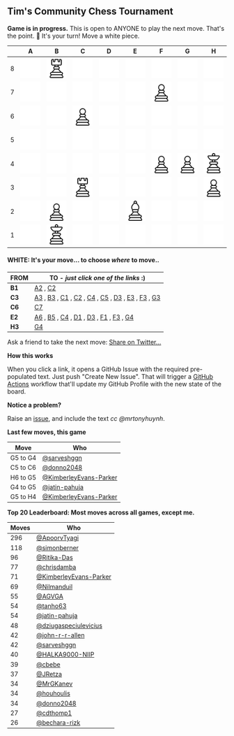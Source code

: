 ## Tim's Community Chess Tournament

**Game is in progress.** This is open to ANYONE to play the next move. That's the point. :wave: It's your turn! Move a white piece.

|     | A                                                                                            | B                                                                                            | C                                                                                            | D                                                                                            | E                                                                                            | F                                                                                            | G                                                                                            | H                                                                                            |
| --- | -------------------------------------------------------------------------------------------- | -------------------------------------------------------------------------------------------- | -------------------------------------------------------------------------------------------- | -------------------------------------------------------------------------------------------- | -------------------------------------------------------------------------------------------- | -------------------------------------------------------------------------------------------- | -------------------------------------------------------------------------------------------- | -------------------------------------------------------------------------------------------- |
| 8   | ![](https://raw.githubusercontent.com/mrtonyhuynh/mrtonyhuynh/master/chess_images/blank.png) | ![](https://raw.githubusercontent.com/mrtonyhuynh/mrtonyhuynh/master/chess_images/r.png)     | ![](https://raw.githubusercontent.com/mrtonyhuynh/mrtonyhuynh/master/chess_images/blank.png) | ![](https://raw.githubusercontent.com/mrtonyhuynh/mrtonyhuynh/master/chess_images/blank.png) | ![](https://raw.githubusercontent.com/mrtonyhuynh/mrtonyhuynh/master/chess_images/blank.png) | ![](https://raw.githubusercontent.com/mrtonyhuynh/mrtonyhuynh/master/chess_images/blank.png) | ![](https://raw.githubusercontent.com/mrtonyhuynh/mrtonyhuynh/master/chess_images/blank.png) | ![](https://raw.githubusercontent.com/mrtonyhuynh/mrtonyhuynh/master/chess_images/blank.png) |
| 7   | ![](https://raw.githubusercontent.com/mrtonyhuynh/mrtonyhuynh/master/chess_images/blank.png) | ![](https://raw.githubusercontent.com/mrtonyhuynh/mrtonyhuynh/master/chess_images/blank.png) | ![](https://raw.githubusercontent.com/mrtonyhuynh/mrtonyhuynh/master/chess_images/blank.png) | ![](https://raw.githubusercontent.com/mrtonyhuynh/mrtonyhuynh/master/chess_images/blank.png) | ![](https://raw.githubusercontent.com/mrtonyhuynh/mrtonyhuynh/master/chess_images/blank.png) | ![](https://raw.githubusercontent.com/mrtonyhuynh/mrtonyhuynh/master/chess_images/p.png)     | ![](https://raw.githubusercontent.com/mrtonyhuynh/mrtonyhuynh/master/chess_images/blank.png) | ![](https://raw.githubusercontent.com/mrtonyhuynh/mrtonyhuynh/master/chess_images/blank.png) |
| 6   | ![](https://raw.githubusercontent.com/mrtonyhuynh/mrtonyhuynh/master/chess_images/blank.png) | ![](https://raw.githubusercontent.com/mrtonyhuynh/mrtonyhuynh/master/chess_images/blank.png) | ![](https://raw.githubusercontent.com/mrtonyhuynh/mrtonyhuynh/master/chess_images/P.png)     | ![](https://raw.githubusercontent.com/mrtonyhuynh/mrtonyhuynh/master/chess_images/blank.png) | ![](https://raw.githubusercontent.com/mrtonyhuynh/mrtonyhuynh/master/chess_images/blank.png) | ![](https://raw.githubusercontent.com/mrtonyhuynh/mrtonyhuynh/master/chess_images/blank.png) | ![](https://raw.githubusercontent.com/mrtonyhuynh/mrtonyhuynh/master/chess_images/blank.png) | ![](https://raw.githubusercontent.com/mrtonyhuynh/mrtonyhuynh/master/chess_images/blank.png) |
| 5   | ![](https://raw.githubusercontent.com/mrtonyhuynh/mrtonyhuynh/master/chess_images/blank.png) | ![](https://raw.githubusercontent.com/mrtonyhuynh/mrtonyhuynh/master/chess_images/blank.png) | ![](https://raw.githubusercontent.com/mrtonyhuynh/mrtonyhuynh/master/chess_images/blank.png) | ![](https://raw.githubusercontent.com/mrtonyhuynh/mrtonyhuynh/master/chess_images/blank.png) | ![](https://raw.githubusercontent.com/mrtonyhuynh/mrtonyhuynh/master/chess_images/blank.png) | ![](https://raw.githubusercontent.com/mrtonyhuynh/mrtonyhuynh/master/chess_images/blank.png) | ![](https://raw.githubusercontent.com/mrtonyhuynh/mrtonyhuynh/master/chess_images/blank.png) | ![](https://raw.githubusercontent.com/mrtonyhuynh/mrtonyhuynh/master/chess_images/blank.png) |
| 4   | ![](https://raw.githubusercontent.com/mrtonyhuynh/mrtonyhuynh/master/chess_images/blank.png) | ![](https://raw.githubusercontent.com/mrtonyhuynh/mrtonyhuynh/master/chess_images/blank.png) | ![](https://raw.githubusercontent.com/mrtonyhuynh/mrtonyhuynh/master/chess_images/blank.png) | ![](https://raw.githubusercontent.com/mrtonyhuynh/mrtonyhuynh/master/chess_images/blank.png) | ![](https://raw.githubusercontent.com/mrtonyhuynh/mrtonyhuynh/master/chess_images/blank.png) | ![](https://raw.githubusercontent.com/mrtonyhuynh/mrtonyhuynh/master/chess_images/p.png)     | ![](https://raw.githubusercontent.com/mrtonyhuynh/mrtonyhuynh/master/chess_images/p.png)     | ![](https://raw.githubusercontent.com/mrtonyhuynh/mrtonyhuynh/master/chess_images/k.png)     |
| 3   | ![](https://raw.githubusercontent.com/mrtonyhuynh/mrtonyhuynh/master/chess_images/blank.png) | ![](https://raw.githubusercontent.com/mrtonyhuynh/mrtonyhuynh/master/chess_images/blank.png) | ![](https://raw.githubusercontent.com/mrtonyhuynh/mrtonyhuynh/master/chess_images/R.png)     | ![](https://raw.githubusercontent.com/mrtonyhuynh/mrtonyhuynh/master/chess_images/blank.png) | ![](https://raw.githubusercontent.com/mrtonyhuynh/mrtonyhuynh/master/chess_images/blank.png) | ![](https://raw.githubusercontent.com/mrtonyhuynh/mrtonyhuynh/master/chess_images/blank.png) | ![](https://raw.githubusercontent.com/mrtonyhuynh/mrtonyhuynh/master/chess_images/blank.png) | ![](https://raw.githubusercontent.com/mrtonyhuynh/mrtonyhuynh/master/chess_images/P.png)     |
| 2   | ![](https://raw.githubusercontent.com/mrtonyhuynh/mrtonyhuynh/master/chess_images/blank.png) | ![](https://raw.githubusercontent.com/mrtonyhuynh/mrtonyhuynh/master/chess_images/p.png)     | ![](https://raw.githubusercontent.com/mrtonyhuynh/mrtonyhuynh/master/chess_images/blank.png) | ![](https://raw.githubusercontent.com/mrtonyhuynh/mrtonyhuynh/master/chess_images/blank.png) | ![](https://raw.githubusercontent.com/mrtonyhuynh/mrtonyhuynh/master/chess_images/B.png)     | ![](https://raw.githubusercontent.com/mrtonyhuynh/mrtonyhuynh/master/chess_images/blank.png) | ![](https://raw.githubusercontent.com/mrtonyhuynh/mrtonyhuynh/master/chess_images/blank.png) | ![](https://raw.githubusercontent.com/mrtonyhuynh/mrtonyhuynh/master/chess_images/blank.png) |
| 1   | ![](https://raw.githubusercontent.com/mrtonyhuynh/mrtonyhuynh/master/chess_images/blank.png) | ![](https://raw.githubusercontent.com/mrtonyhuynh/mrtonyhuynh/master/chess_images/K.png)     | ![](https://raw.githubusercontent.com/mrtonyhuynh/mrtonyhuynh/master/chess_images/blank.png) | ![](https://raw.githubusercontent.com/mrtonyhuynh/mrtonyhuynh/master/chess_images/blank.png) | ![](https://raw.githubusercontent.com/mrtonyhuynh/mrtonyhuynh/master/chess_images/blank.png) | ![](https://raw.githubusercontent.com/mrtonyhuynh/mrtonyhuynh/master/chess_images/blank.png) | ![](https://raw.githubusercontent.com/mrtonyhuynh/mrtonyhuynh/master/chess_images/blank.png) | ![](https://raw.githubusercontent.com/mrtonyhuynh/mrtonyhuynh/master/chess_images/blank.png) |

#### **WHITE:** It's your move... to choose _where_ to move..

| FROM   | TO - _just click one of the links_ :)                                                                                                                                                                                                                                                                                                                                                                                                                                                                                                                                                                                                                                                                                                                                                                                                                                                                                                                                                                                                                                                                                                                                                                                                                                                                                                                                                                                                                                                                                                                                                                                                                                                                                                                                                 |
| ------ | ------------------------------------------------------------------------------------------------------------------------------------------------------------------------------------------------------------------------------------------------------------------------------------------------------------------------------------------------------------------------------------------------------------------------------------------------------------------------------------------------------------------------------------------------------------------------------------------------------------------------------------------------------------------------------------------------------------------------------------------------------------------------------------------------------------------------------------------------------------------------------------------------------------------------------------------------------------------------------------------------------------------------------------------------------------------------------------------------------------------------------------------------------------------------------------------------------------------------------------------------------------------------------------------------------------------------------------------------------------------------------------------------------------------------------------------------------------------------------------------------------------------------------------------------------------------------------------------------------------------------------------------------------------------------------------------------------------------------------------------------------------------------------------- |
| **B1** | [A2](https://github.com/mrtonyhuynh/mrtonyhuynh/issues/new?title=chess%7Cmove%7Cb1a2%7C4960&body=Just+push+%27Submit+new+issue%27.+You+don%27t+need+to+do+anything+else.) , [C2](https://github.com/mrtonyhuynh/mrtonyhuynh/issues/new?title=chess%7Cmove%7Cb1c2%7C4960&body=Just+push+%27Submit+new+issue%27.+You+don%27t+need+to+do+anything+else.)                                                                                                                                                                                                                                                                                                                                                                                                                                                                                                                                                                                                                                                                                                                                                                                                                                                                                                                                                                                                                                                                                                                                                                                                                                                                                                                                                                                                                                 |
| **C3** | [A3](https://github.com/mrtonyhuynh/mrtonyhuynh/issues/new?title=chess%7Cmove%7Cc3a3%7C4960&body=Just+push+%27Submit+new+issue%27.+You+don%27t+need+to+do+anything+else.) , [B3](https://github.com/mrtonyhuynh/mrtonyhuynh/issues/new?title=chess%7Cmove%7Cc3b3%7C4960&body=Just+push+%27Submit+new+issue%27.+You+don%27t+need+to+do+anything+else.) , [C1](https://github.com/mrtonyhuynh/mrtonyhuynh/issues/new?title=chess%7Cmove%7Cc3c1%7C4960&body=Just+push+%27Submit+new+issue%27.+You+don%27t+need+to+do+anything+else.) , [C2](https://github.com/mrtonyhuynh/mrtonyhuynh/issues/new?title=chess%7Cmove%7Cc3c2%7C4960&body=Just+push+%27Submit+new+issue%27.+You+don%27t+need+to+do+anything+else.) , [C4](https://github.com/mrtonyhuynh/mrtonyhuynh/issues/new?title=chess%7Cmove%7Cc3c4%7C4960&body=Just+push+%27Submit+new+issue%27.+You+don%27t+need+to+do+anything+else.) , [C5](https://github.com/mrtonyhuynh/mrtonyhuynh/issues/new?title=chess%7Cmove%7Cc3c5%7C4960&body=Just+push+%27Submit+new+issue%27.+You+don%27t+need+to+do+anything+else.) , [D3](https://github.com/mrtonyhuynh/mrtonyhuynh/issues/new?title=chess%7Cmove%7Cc3d3%7C4960&body=Just+push+%27Submit+new+issue%27.+You+don%27t+need+to+do+anything+else.) , [E3](https://github.com/mrtonyhuynh/mrtonyhuynh/issues/new?title=chess%7Cmove%7Cc3e3%7C4960&body=Just+push+%27Submit+new+issue%27.+You+don%27t+need+to+do+anything+else.) , [F3](https://github.com/mrtonyhuynh/mrtonyhuynh/issues/new?title=chess%7Cmove%7Cc3f3%7C4960&body=Just+push+%27Submit+new+issue%27.+You+don%27t+need+to+do+anything+else.) , [G3](https://github.com/mrtonyhuynh/mrtonyhuynh/issues/new?title=chess%7Cmove%7Cc3g3%7C4960&body=Just+push+%27Submit+new+issue%27.+You+don%27t+need+to+do+anything+else.) |
| **C6** | [C7](https://github.com/mrtonyhuynh/mrtonyhuynh/issues/new?title=chess%7Cmove%7Cc6c7%7C4960&body=Just+push+%27Submit+new+issue%27.+You+don%27t+need+to+do+anything+else.)                                                                                                                                                                                                                                                                                                                                                                                                                                                                                                                                                                                                                                                                                                                                                                                                                                                                                                                                                                                                                                                                                                                                                                                                                                                                                                                                                                                                                                                                                                                                                                                                             |
| **E2** | [A6](https://github.com/mrtonyhuynh/mrtonyhuynh/issues/new?title=chess%7Cmove%7Ce2a6%7C4960&body=Just+push+%27Submit+new+issue%27.+You+don%27t+need+to+do+anything+else.) , [B5](https://github.com/mrtonyhuynh/mrtonyhuynh/issues/new?title=chess%7Cmove%7Ce2b5%7C4960&body=Just+push+%27Submit+new+issue%27.+You+don%27t+need+to+do+anything+else.) , [C4](https://github.com/mrtonyhuynh/mrtonyhuynh/issues/new?title=chess%7Cmove%7Ce2c4%7C4960&body=Just+push+%27Submit+new+issue%27.+You+don%27t+need+to+do+anything+else.) , [D1](https://github.com/mrtonyhuynh/mrtonyhuynh/issues/new?title=chess%7Cmove%7Ce2d1%7C4960&body=Just+push+%27Submit+new+issue%27.+You+don%27t+need+to+do+anything+else.) , [D3](https://github.com/mrtonyhuynh/mrtonyhuynh/issues/new?title=chess%7Cmove%7Ce2d3%7C4960&body=Just+push+%27Submit+new+issue%27.+You+don%27t+need+to+do+anything+else.) , [F1](https://github.com/mrtonyhuynh/mrtonyhuynh/issues/new?title=chess%7Cmove%7Ce2f1%7C4960&body=Just+push+%27Submit+new+issue%27.+You+don%27t+need+to+do+anything+else.) , [F3](https://github.com/mrtonyhuynh/mrtonyhuynh/issues/new?title=chess%7Cmove%7Ce2f3%7C4960&body=Just+push+%27Submit+new+issue%27.+You+don%27t+need+to+do+anything+else.) , [G4](https://github.com/mrtonyhuynh/mrtonyhuynh/issues/new?title=chess%7Cmove%7Ce2g4%7C4960&body=Just+push+%27Submit+new+issue%27.+You+don%27t+need+to+do+anything+else.)                                                                                                                                                                                                                                                                                                                                                         |
| **H3** | [G4](https://github.com/mrtonyhuynh/mrtonyhuynh/issues/new?title=chess%7Cmove%7Ch3g4%7C4960&body=Just+push+%27Submit+new+issue%27.+You+don%27t+need+to+do+anything+else.)                                                                                                                                                                                                                                                                                                                                                                                                                                                                                                                                                                                                                                                                                                                                                                                                                                                                                                                                                                                                                                                                                                                                                                                                                                                                                                                                                                                                                                                                                                                                                                                                             |

Ask a friend to take the next move: [Share on Twitter...](https://twitter.com/share?text=I'm+playing+chess+on+a+GitHub+Profile+Readme!+Can+you+please+take+the+next+move+at+https://github.com/mrtonyhuynh)

**How this works**

When you click a link, it opens a GitHub Issue with the required pre-populated text. Just push "Create New Issue". That will trigger a [GitHub Actions](https://github.blog/2020-07-03-github-action-hero-casey-lee/#getting-started-with-github-actions) workflow that'll update my GitHub Profile with the new state of the board.

**Notice a problem?**

Raise an [issue](https://github.com/mrtonyhuynh/mrtonyhuynh/issues), and include the text _cc @mrtonyhuynh_.

**Last few moves, this game**

| Move     | Who                                                                |
| -------- | ------------------------------------------------------------------ |
| G5 to G4 | [@sarveshggn](https://github.com/sarveshggn)                       |
| C5 to C6 | [@donno2048](https://github.com/donno2048)                         |
| H6 to G5 | [@KimberleyEvans-Parker](https://github.com/KimberleyEvans-Parker) |
| G4 to G5 | [@jatin-pahuja](https://github.com/jatin-pahuja)                   |
| G5 to H4 | [@KimberleyEvans-Parker](https://github.com/KimberleyEvans-Parker) |

**Top 20 Leaderboard: Most moves across all games, except me.**

| Moves | Who                                                                |
| ----- | ------------------------------------------------------------------ |
| 296   | [@ApoorvTyagi](https://github.com/ApoorvTyagi)                     |
| 118   | [@simonberner](https://github.com/simonberner)                     |
| 96    | [@Ritika-Das](https://github.com/Ritika-Das)                       |
| 77    | [@chrisdamba](https://github.com/chrisdamba)                       |
| 71    | [@KimberleyEvans-Parker](https://github.com/KimberleyEvans-Parker) |
| 69    | [@Nilmanduil](https://github.com/Nilmanduil)                       |
| 55    | [@AGVGA](https://github.com/AGVGA)                                 |
| 54    | [@tanho63](https://github.com/tanho63)                             |
| 54    | [@jatin-pahuja](https://github.com/jatin-pahuja)                   |
| 48    | [@dziugaspeciulevicius](https://github.com/dziugaspeciulevicius)   |
| 42    | [@john-r-r-allen](https://github.com/john-r-r-allen)               |
| 42    | [@sarveshggn](https://github.com/sarveshggn)                       |
| 40    | [@HALKA9000-NIIP](https://github.com/HALKA9000-NIIP)               |
| 39    | [@cbebe](https://github.com/cbebe)                                 |
| 37    | [@JRetza](https://github.com/JRetza)                               |
| 34    | [@MrGKanev](https://github.com/MrGKanev)                           |
| 34    | [@houhoulis](https://github.com/houhoulis)                         |
| 34    | [@donno2048](https://github.com/donno2048)                         |
| 27    | [@cdthomp1](https://github.com/cdthomp1)                           |
| 26    | [@bechara-rizk](https://github.com/bechara-rizk)                   |
